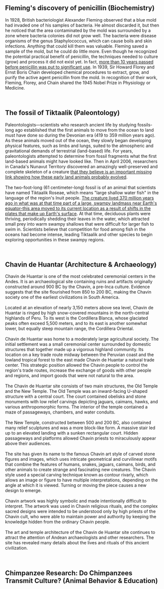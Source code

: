 ## Fleming's discovery of penicillin (Biochemistry)
In 1928, British bacteriologist Alexander Fleming observed that a blue mold had invaded one of his samples of bacteria. He almost discarded it, but then he noticed that the area contaminated by the mold was surrounded by a zone where bacteria colonies did not grow well. The bacteria were disease organisms of the genus Staphylococcus, which can cause boils and skin infections. Anything that could kill them was valuable. Fleming saved a sample of the mold, but he could do little more. Even though he recognized the potential practical benefit of penicillin, the techniques needed to culture (grow) and process it did not exist yet. In fact, <ins>more than 10 years passed before penicillin was put to significant use</ins>. In 1939, Sir Howard Florey and Ernst Boris Chain developed chemical procedures to extract, grow, and purify the active agent penicillin from the mold. In recognition of their work, Fleming, Florey, and Chain shared the 1945 Nobel Prize in Physiology or Medicine.<br/>

<br/>

## The fossil of Tiktaalik (Paleontology)
Paleontologists—scientists who research ancient life by studying fossils- long ago established that the first animals to move from the ocean to land must have done so during the Devonian era (419 to 359 million years ago). As these animals moved out of the ocean, they slowly began developing physical features, such as limbs and lungs, suited to the atmospheric and gravitational demands of terrestrial (land-based) life. For years, paleontologists attempted to determine from fossil fragments what the first land-based animals might have looked like. Then in April 2006, researchers in Canada's Nunavut Territory discovered an amazingly well-preserved and complete skeleton of a creature <ins>that they believe is an important missing link showing how these early land animals probably evolved</ins>.<br/><br/>
The two-foot-long (61 centimeter-long) fossil is of an animal that scientists have named Tiktaalik Roseae, which means "large shallow water fish" in the language of the region's Inuit people. <ins>The creature lived 370 million years ago in what was at that time part of a large, swampy landmass near Earth's equator-this area moved to its current location as a result of shifts in the plates that make up Earth's surface</ins>. At that time, deciduous plants were thriving, periodically shedding their leaves in the water, which attracted small prey into warm swampy shallows that were difficult for larger fish to swim in. Scientists believe that competition for food among fish in the oceans had become intense, leading Tiktaalik and other species to begin exploring opportunities in these swampy regions.<br/>

<br/>

## Chavin de Huantar (Architecture & Archaeology)
Chavin de Huantar is one of the most celebrated ceremonial centers in the Andes. It is an archaeological site containing ruins and artifacts originally constructed around 900 BC by the Chavin, a pre-Inca culture. Evidence suggests that the site flourished from 850 to 200 BC, making the Chavin society one of the earliest civilizations in South America.<br/><br/>
Located at an elevation of nearly 3,150 meters above sea level, Chavin de Huantar is ringed by high snow-covered mountains in the north-central highlands of Peru. To its west is the Cordillera Blanca, whose glaciated peaks often exceed 5,500 meters, and to its east is another somewhat lower, but equally steep mountain range, the Cordillera Oriental.<br/><br/>
Chavin de Huantar was home to a moderately large agricultural society. The initial settlement was a small ceremonial center surrounded by domestic structures that together made up a vigorous highland community. Its location on a key trade route midway between the Peruvian coast and the lowland tropical forest to the east made Chavin de Huantar a natural trade center. This strategic position allowed the Chavin people to control the region's trade routes, increase the exchange of goods with other people and regions, and import goods that were not natural to the area.<br/><br/>
The Chavin de Huantar site consists of two main structures, the Old Temple and the New Temple. The Old Temple was an inward-facing U-shaped structure with a central court. The court contained obelisks and stone monuments with low relief carvings depicting jaguars, caimans, hawks, and various anthropomorphic forms. The interior of the temple contained a maze of passageways, chambers, and water conduits.<br/><br/>
The New Temple, constructed between 500 and 200 BC, also contained many relief sculptures and was a more block-like form. A massive stair led up to an elevated landing with a sunken rectangular court. Hidden passageways and platforms allowed Chavin priests to miraculously appear above their audiences.<br/><br/>
The site has given its name to the famous Chavin art style of carved stone figures and images, which uses intricate geometrical and curvilinear motifs that combine the features of humans, snakes, jaguars, caimans, birds, and other animals to create strange and fascinating new creatures. The Chavin style used a special carving technique known as contour rivarly, which allows an image or figure to have multiple interpretations, depending on the angle at which it is viewed. Turning or moving the piece causes a new design to emerge.<br/><br/>
Chavin artwork was highly symbolic and made intentionally difficult to interpret. The artwork was used in Chavin religious rituals, and the complex sacred designs were intended to be understood only by high priests of the Chavin cult, who were able to maintain power and authority by keeping the knowledge hidden from the ordinary Chavin people.<br/><br/>
The art and temple architecture of the Chavin de Huantar site continues to attract the attention of Andean archaeologists and other researchers. The site has revealed many details about the lives and rituals of this ancient civilization.<br/>

<br/>

## Chimpanzee Research: Do Chimpanzees Transmit Culture? (Animal Behavior & Education)
